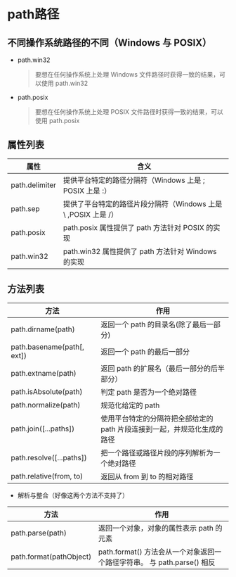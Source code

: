 # path路径

## 不同操作系统路径的不同（Windows 与 POSIX）

- path.win32

  > 要想在任何操作系统上处理 Windows 文件路径时获得一致的结果，可以使用 path.win32

- path.posix

  > 要想在任何操作系统上处理 POSIX 文件路径时获得一致的结果，可以使用 path.posix

## 属性列表

属性             | 含义
-------------- | -----------------------------------------
path.delimiter | 提供平台特定的路径分隔符（Windows 上是 ; POSIX 上是 :）
path.sep       | 提供了平台特定的路径片段分隔符（Windows 上是 \ ,POSIX 上是 /）
path.posix     | path.posix 属性提供了 path 方法针对 POSIX 的实现
path.win32     | path.win32 属性提供了 path 方法针对 Windows 的实现

## 方法列表

方法                         | 作用
-------------------------- | ---------------------------------------
path.dirname(path)         | 返回一个 path 的目录名(除了最后一部分)
path.basename(path[, ext]) | 返回一个 path 的最后一部分
path.extname(path)         | 返回 path 的扩展名（最后一部分的后半部分）
path.isAbsolute(path)      | 判定 path 是否为一个绝对路径
path.normalize(path)       | 规范化给定的 path
path.join([...paths])      | 使用平台特定的分隔符把全部给定的 path 片段连接到一起，并规范化生成的路径
path.resolve([...paths])   | 把一个路径或路径片段的序列解析为一个绝对路径
path.relative(from, to)    | 返回从 from 到 to 的相对路径

- 解析与整合（好像这两个方法不支持了）

方法                      | 作用
----------------------- | --------------------------------------------------
path.parse(path)        | 返回一个对象，对象的属性表示 path 的元素
path.format(pathObject) | path.format() 方法会从一个对象返回一个路径字符串。 与 path.parse() 相反
